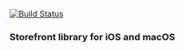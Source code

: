 [![Build Status](https://dev.azure.com/spacenation/storefront-apple/_apis/build/status/spacenation.storefront-apple?branchName=master)](https://dev.azure.com/spacenation/storefront-apple/_build/latest?definitionId=17&branchName=master)

### Storefront library for iOS and macOS
